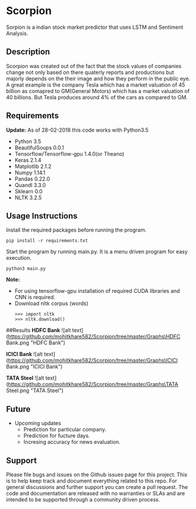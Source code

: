 Scorpion
======================
Sorpion is a indian stock market predictor that uses LSTM and Sentiment Analysis.

## Description
Scorpion was created  out of the fact that the stock values of companies change not only based on there quaterly reports
and productions but majorly depends on the their image and how they perform in the public eye. A great example is the
company Tesla which has a market valuation of 45 billion  as comapred to GM(General Motors) which has a market valuation
of 40 billions. But Tesla produces around 4% of the cars as compared to GM.



## Requirements 
**Update:** As of 28-02-2018 this code works with Python3.5

* Python 3.5
* BeautifulSoups 0.0.1
* Tensorflow/Tensorflow-gpu 1.4.0(or Theano)
* Keras 2.1.4
* Matplotlib 2.1.2
* Numpy 1.14.1
* Pandas 0.22.0
* Quandl 3.3.0
* Sklearn 0.0
* NLTK 3.2.5

## Usage Instructions
Install the required packages before running the program.
    
    pip install -r requirements.txt

Start the program by running main.py. It is a menu driven program for easy execution.
    
    python3 main.py


**Note:** 
* For using tensorflow-gpu installation of required CUDA libraries and CNN is required.
* Download nltk corpus (words)
    ```
    >>> import nltk
    >>> nltk.download()
    ```

##Results
   **HDFC Bank**
   ![alt text](https://github.com/mohitkhare582/Scorpion/tree/master/Graphs\HDFC Bank.png "HDFC Bank")
   
   
   **ICICI Bank**
   ![alt text](https://github.com/mohitkhare582/Scorpion/tree/master/Graphs\ICICI Bank.png "ICICI Bank")
   
   
   **TATA Steel**
   ![alt text](https://github.com/mohitkhare582/Scorpion/tree/master/Graphs\TATA Steel.png "TATA Steel")
   
  
    
    

## Future
- Upcoming updates
    * Prediction for particular company.
    * Prediction for fucture days.
    * Incresing accuracy for news evaluation.

Support
-------
Please file bugs and issues on the Github issues page for this project. This is to help keep track and document everything related to this repo. For general discussions and further support you can create a pull request. The code and documentation are released with no warranties or SLAs and are intended to be supported through a community driven process.
